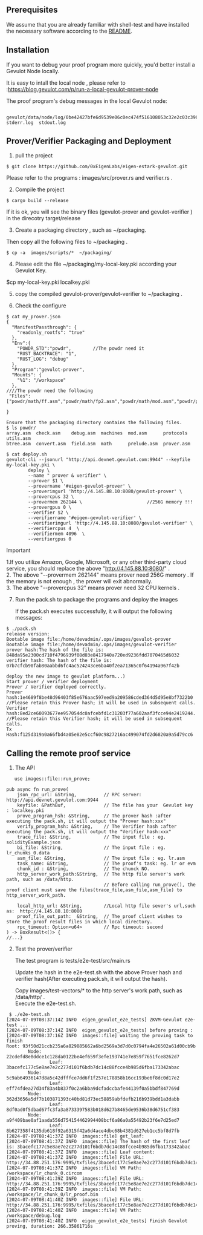 ## Prerequisites

We assume that you are already familiar with shell-test and have installed the necessary software according to the [README](https://github.com/0xEigenLabs/eigen-estark-gevulot/blob/main/README.md ).

## Installation

If you want to debug your proof program more quickly, you'd better install a Gevulot Node locally.

It is  easy to intall the local node , please refer to :https://blog.gevulot.com/p/run-a-local-gevulot-prover-node

The proof program's debug messages in the local Gevulot node:

```
 gevulot/data/node/log/0be42427bfe6d9539e06c0ec474f516108053c32e2c03c3968ba0cbcd3dd9c6d$ 
stderr.log  stdout.log
```

## Prover/Verifier Packaging and Deployment
     
1. pull the project
```   
$ git clone https://github.com/0xEigenLabs/eigen-estark-gevulot.git
```  
Please refer to the  programs : images/src/prover.rs and verifier.rs  .

2. Compile the project
```
$ cargo build --release
```
If it is ok, you will see the binary files (gevulot-prover and gevulot-verifier ) in the direcotry target/release
      
3. Create a packaging directory , such as  ~/packaging.  

Then copy all the following files   to ~/packaging .
```
$ cp -a  images/scripts/*  ~/packaging/  
```
  
4. Please  edit the file ~/packaging/my-local-key.pki  according your  Gevulot Key.

 $cp my-local-key.pki localkey.pki

5. copy the compiled gevulot-prover/gevulot-verifier to  ~/packaging .

6. Check the configure

```
$ cat my_prover.json
{
  "ManifestPassthrough": {
    "readonly_rootfs": "true"
  },
  "Env":{
    "POWDR_STD":"powdr",        //The powdr need it
    "RUST_BACKTRACE": "1",
    "RUST_LOG": "debug"
  },
  "Program":"gevulot-prover",
  "Mounts": {
    "%1": "/workspace"
  },
////The powdr need the following
 "Files": ["powdr/math/ff.asm","powdr/math/fp2.asm","powdr/math/mod.asm","powdr/protocols/mod.asm","powdr/protocols/permutation.asm","powdr/machines/arith.asm","powdr/machines/binary.asm","powdr/machines/memory.asm","powdr/machines/mod.asm","powdr/machines/shift.asm","powdr/machines/write_once_memory.asm","powdr/machines/hash/mod.asm","powdr/machines/hash/poseidon_bn254.asm","powdr/machines/hash/poseidon_gl.asm","powdr/machines/split/mod.asm","powdr/machines/split/split_bn254.asm","powdr/machines/split/split_gl.asm","powdr/mod.asm","powdr/array.asm","powdr/btree.asm","powdr/check.asm","powdr/convert.asm","powdr/debug.asm","powdr/field.asm","powdr/prelude.asm","powdr/prover.asm","powdr/utils.asm"]

}
```

```
Ensure that the packaging directory contains the following files.
$ ls powdr/
array.asm  check.asm    debug.asm  machines  mod.asm      protocols   utils.asm
btree.asm  convert.asm  field.asm  math      prelude.asm  prover.asm
```

```
$ cat deploy.sh
gevulot-cli --jsonurl "http://api.devnet.gevulot.com:9944" --keyfile my-local-key.pki \
        deploy \
        --name " prover & verifier" \
        --prover $1 \
        --provername '#eigen-gevulot-prover' \
        --proverimgurl 'http://4.145.88.10:8080/gevulot-prover' \
        --provercpus 32 \
        --provermem 262144 \                        //256G memory !!!
        --provergpus 0 \
        --verifier $2 \
        --verifiername '#eigen-gevulot-verifier' \
        --verifierimgurl 'http://4.145.88.10:8080/gevulot-verifier' \
        --verifiercpus 4  \
        --verifiermem 4096  \
        --verifiergpus 0
```
> [!IMPORTANT]
>  1.If you utilize Amazon, Google, Microsoft, or any other third-party cloud service, you should replace the above  "http://4.145.88.10:8080/" .  
>  2. The above "--provermem 262144" means prover need 256G memory . If the memory is not enough , the prover will  exit abnormally.  
>  3. The above "--provercpus 32" means prover need 32 CPU kernels .

7. Run the  pack.sh to package the programs and deploy the images
   
   If the pack.sh executes successfully, it will output the following messages:
```
$ ./pack.sh
release version:
Bootable image file:/home/devadmin/.ops/images/gevulot-prover
Bootable image file:/home/devadmin/.ops/images/gevulot-verifier
prover hash:The hash of the file is: 848da95e2300cd710f4796939f08d03e8417940a720ed9236fdd7070465d6032
verifier hash: The hash of the file is: 07b7cfcb90fab80aabbd6fc4ac524243ce6ba40f2ea71365c0f64194a967f42b

deploy the new image to gevulot platform...)
Start prover / verifier deployment
Prover / Verifier deployed correctly.
Prover hash:1e4689f8be48d96403f85e676aac597eed9a209586cded364d5d95e8bf7322b0        //Please retain this Prover hash; it will be used in subsequent calls.
Verifier hash:8ed2ce60093677ee957054dc0afcebfd1c31203f77a602aaf3fcce94e2419244.     //Please retain this Verifier hash; it will be used in subsequent calls.
Tx Hash:f125d319a0a66fbd4a05e82e5ccf60c9827216ac499074fd2d6820a9a5d79cc6
```

## Calling the remote proof service

1. The API

```
   use images::file::run_prove;

pub async fn run_prove(
    json_rpc_url: &String,          // RPC server: http://api.devnet.gevulot.com:9944
    keyfile: &PathBuf,              // The file has your  Gevulot key : localkey.pki
    prove_program_hsh: &String,     // The prover hash :after executing the pack.sh, it will output the "Prover hash:xxx"
    verify_program_hsh: &String,    // The Verifier hash :after executing the pack.sh, it will output the "Verifier hash:xxx"
    trace_file: &String,            // The input file : eg. solidityExample.json
    bi_file: &String,               // The input file : eg. lr_chunks_0.data
    asm_file: &String,              // The input file : eg. lr.asm
    task_name: &String,             // The proof's task: eg. lr or evm
    chunk_id : &String,             // The chunck NO.
    http_server_work_path:&String,  // The http file server's work path, such as /data/http.
                                    // Before calling run_prove(), the proof client must save the files(trace_file,asm_file,asm_file) to http_server_work_path.
                                    
    local_http_url: &String,        //Local http file sever's url,such as:  http://4.145.88.10:8080
    proof_file_out_path:  &String,  // The proof client wishes to store the proof result files in which local directory. 
    rpc_timeout: Option<u64>        // Rpc timeout: second
) -> BoxResult<()> {
//...}
```

2. Test the prover/verifier

   The test program is tests/e2e-test/src/main.rs
   
   Update the hash in the  e2e-test.sh with the above Prover hash and verifier hash(After executing pack.sh, it will output the hash).
   
   Copy images/test-vectors/* to the http server's work path, such as /data/http/ .  
   Execute the e2e-test.sh.
   
```
 $ ./e2e-test.sh
[2024-07-09T08:37:14Z INFO  eigen_gevulot_e2e_tests] ZKVM-Gevulot e2e-test ...
[2024-07-09T08:37:14Z INFO  eigen_gevulot_e2e_tests] before proving :
[2024-07-09T08:37:16Z INFO  images::file] waiting the proving task to finish
Root: 93f50d21ccb235a6a829885662a6bd2569a3d7d0c0794fa4e26502a61d00cb9b
        Node: 22cdefd8e8ddce1c128da0122be4ef659f3efe193741e7e859f7651fce8262d7
                Leaf: 3bacefc177c5e8ae7e2c277d101f6bdb7dc14c88fcce4b985d6fba173342abac
        Node: 5c9ab64936147d8a5c42dfffce7dd6f1f257e178858b16cc193be6f8dc0d17e2
                Leaf: eff74fdea27d34f83a4b837f0c2a6bba9dcfadccbafe44139f0a5bbdf847769d
        Node: 362d3656a5df7b103871393c40bd81d73ec58859abfdefb216b939bdd1a3dabb
                Leaf: 8df0ad0f5dbad67fc3fa3a8733397583b018d627b8465de9536b38d6751cf383
        Node: a9f409bae0af1aada556d754154462994408bcf6a86a0a55492b23f6e7d25ed7
                Leaf: 8b627358f4135db618f92a6315f42a6d4ace4dbc68b4381d627eb1cc5bf8d7fb
[2024-07-09T08:41:37Z INFO  images::file] get_leaf:
[2024-07-09T08:41:37Z INFO  images::file] The hash of the first leaf is: 3bacefc177c5e8ae7e2c277d101f6bdb7dc14c88fcce4b985d6fba173342abac
[2024-07-09T08:41:37Z INFO  images::file] Leaf content:
[2024-07-09T08:41:37Z INFO  images::file] File URL: http://34.88.251.176:9995/txfiles/3bacefc177c5e8ae7e2c277d101f6bdb7dc14c88fcce4b985d6fba173342abac/02ba660c7cfe62b0c29fcd7ee0849b69760b751d1035c31d3779fe0893a1eb38/lr_chunk_0.circom
[2024-07-09T08:41:37Z INFO  images::file] VM Path: /workspace/lr_chunk_0.circom
[2024-07-09T08:41:39Z INFO  images::file] File URL: http://34.88.251.176:9995/txfiles/3bacefc177c5e8ae7e2c277d101f6bdb7dc14c88fcce4b985d6fba173342abac/044a7d7736a8e5dbcac6a755400f08142a13449fffbf70e6861e3eb42a43c115/lr_proof.bin
[2024-07-09T08:41:39Z INFO  images::file] VM Path: /workspace/lr_chunk_0/lr_proof.bin
[2024-07-09T08:41:40Z INFO  images::file] File URL: http://34.88.251.176:9995/txfiles/3bacefc177c5e8ae7e2c277d101f6bdb7dc14c88fcce4b985d6fba173342abac/8d54df4e2edaf2c9bb65ca57eecd08e1173cf0699031688f6b8427de5ab76025/debug.log
[2024-07-09T08:41:40Z INFO  images::file] VM Path: /workspace/debug.log
[2024-07-09T08:41:40Z INFO  eigen_gevulot_e2e_tests] Finish Gevulot proving, duration: 266.35861716s
```
   





   

   
    
